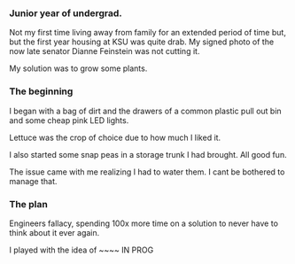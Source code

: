 ### Junior year of undergrad.   
Not my first time living away from family for an extended period of time but, but the first year housing at KSU was quite
drab. My signed photo of the now late senator Dianne Feinstein was not cutting it.

My solution was to grow some plants. 
### The beginning
I began with a bag of dirt and the drawers of a common plastic pull out bin and some cheap pink LED lights.

Lettuce was the crop of choice due to how much I liked it.

I also started some snap peas in a storage trunk I had brought. All good fun.

The issue came with me realizing I had to water them. I cant be bothered to manage that.

### The plan
Engineers fallacy, spending 100x more time on a solution to never have to think about it ever again.

I played with the idea of ~~~~
IN PROG